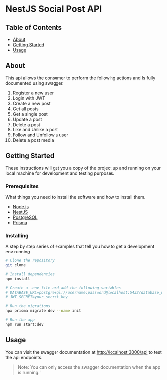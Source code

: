 # NestJS Social Post API

## Table of Contents

- [About](#about)
- [Getting Started](#getting_started)
- [Usage](#usage)

## About <a name = "about"></a>

This api allows the consumer to perform the following actions and Is fully documented using swagger.

1. Register a new user
2. Login with JWT
3. Create a new post
4. Get all posts
5. Get a single post
6. Update a post
7. Delete a post
8. Like and Unlike a post
9. Follow and Unfollow a user
10. Delete a post media

## Getting Started <a name = "getting_started"></a>

These instructions will get you a copy of the project up and running on your local machine for development and testing purposes.

### Prerequisites

What things you need to install the software and how to install them.

- [Node.js](https://nodejs.org/en/)
- [NestJS](https://nestjs.com/)
- [PostgreSQL](https://www.postgresql.org/)
- [Prisma](https://www.prisma.io/)

### Installing

A step by step series of examples that tell you how to get a development env running.

```bash
# Clone the repository
git clone

# Install dependencies
npm install

# Create a .env file and add the following variables
# DATABASE_URL=postgresql://username:password@localhost:5432/database_name?schema=public
# JWT_SECRET=your_secret_key

# Run the migrations
npx prisma migrate dev --name init

# Run the app
npm run start:dev
```

## Usage <a name = "usage"></a>

You can visit the swagger documentation at [http://localhost:3000/api](http://localhost:3000/api) to test the api endpoints.

> Note: You can only access the swagger documentation when the app is running.`
